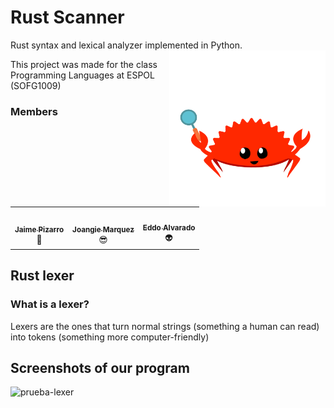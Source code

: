 # Rust Scanner

Rust syntax and lexical analyzer implemented in Python. <img align="right" src="/images/rust-scanner.png" width="250" height="250"/>

This project was made for the class Programming Languages at ESPOL (SOFG1009)

<h3> Members </h3>

<div align="center">
 <table>
  <tr>
    <td align="center"><a href="https://github.com/jaimepizarr"><img src="https://avatars.githubusercontent.com/u/57837622?v=4" width="100px;" alt=""/><br /><sub><b>Jaime Pizarro</b></sub></a><br/><a>🤖</a></td>
<td align="center"><a href="https://github.com/practicatto"><img src="https://avatars.githubusercontent.com/u/59121896?s=400&u=45c427c44fd048724762c53043427557f657cb9e&v=4" width="100px;" alt=""/><br /><sub><b>Joangie Marquez</b></sub></a><br/><a>😎</a></td>
    <td align="center"><a href="https://github.com/AlvaradoEddo"><img src="https://avatars.githubusercontent.com/u/66739200?v=4" width="100px;" alt=""/><br /><sub><b>Eddo Alvarado</b></sub></a><br/><a>👽</a></td>
</table>
</div>

## Rust lexer

### What is a lexer?

Lexers are the ones that turn normal strings (something a human can read) into tokens (something more computer-friendly)

## Screenshots of our program

![prueba-lexer](https://user-images.githubusercontent.com/59121896/141684590-3ff86fc0-5d37-4f66-9c10-eb18eabc297e.gif)
